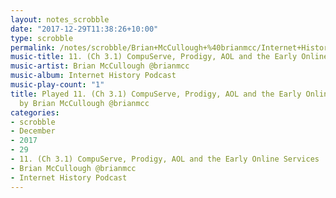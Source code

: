 ```yaml
---
layout: notes_scrobble
date: "2017-12-29T11:38:26+10:00"
type: scrobble
permalink: /notes/scrobble/Brian+McCullough+%40brianmcc/Internet+History+Podcast/cc293059f56fd4864643be33fc0d6be73582fd03.html
music-title: 11. (Ch 3.1) CompuServe, Prodigy, AOL and the Early Online Services
music-artist: Brian McCullough @brianmcc
music-album: Internet History Podcast
music-play-count: "1"
title: Played 11. (Ch 3.1) CompuServe, Prodigy, AOL and the Early Online Services
  by Brian McCullough @brianmcc
categories:
- scrobble
- December
- 2017
- 29
- 11. (Ch 3.1) CompuServe, Prodigy, AOL and the Early Online Services
- Brian McCullough @brianmcc
- Internet History Podcast
---
```


